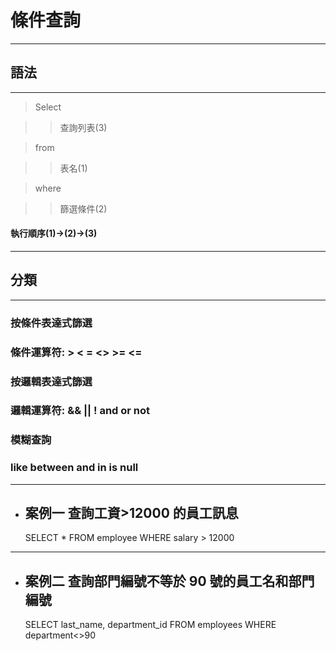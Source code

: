# 條件查詢

---

## 語法

---

> Select

> > 查詢列表(3)

> from

> > 表名(1)

> where

> > 篩選條件(2)

#### 執行順序(1)->(2)->(3)

---

## 分類

---

### 按條件表達式篩選

### 條件運算符: > < = <> >= <=

### 按邏輯表達式篩選

### 邏輯運算符: && || ! and or not

### 模糊查詢

### like between and in is null

---

- ## 案例一 查詢工資>12000 的員工訊息
  SELECT \*
  FROM
  employee
  WHERE salary > 12000

---

- ## 案例二 查詢部門編號不等於 90 號的員工名和部門編號
  SELECT
  last_name, department_id
  FROM
  employees
  WHERE department<>90

